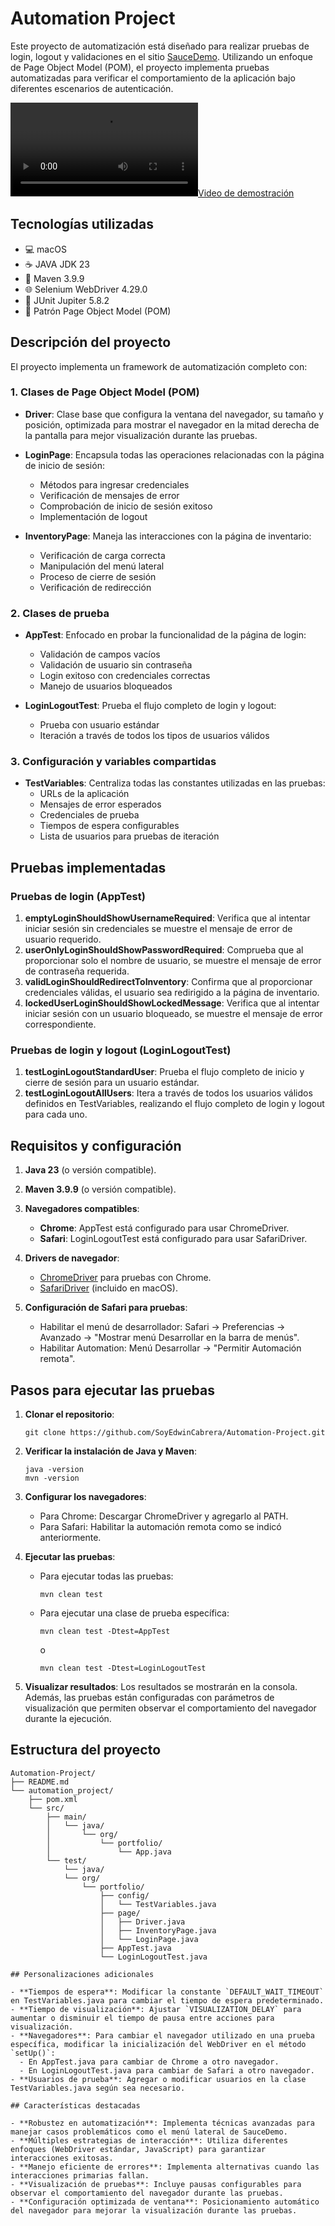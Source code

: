 # Automation Project

Este proyecto de automatización está diseñado para realizar pruebas de login, logout y validaciones en el sitio [SauceDemo](https://www.saucedemo.com/v1/index.html). Utilizando un enfoque de Page Object Model (POM), el proyecto implementa pruebas automatizadas para verificar el comportamiento de la aplicación bajo diferentes escenarios de autenticación.

[![Video de demostración](/Automation-Project/automation_project/assets/Automation_1.mp4)](/Automation-Project/automation_project/assets/Automation_1.mp4)

## Tecnologías utilizadas

- 💻 macOS
- ☕ JAVA JDK 23
- 🔨 Maven 3.9.9
- 🌐 Selenium WebDriver 4.29.0
- 🧪 JUnit Jupiter 5.8.2
- 🧩 Patrón Page Object Model (POM)

## Descripción del proyecto

El proyecto implementa un framework de automatización completo con:

### 1. Clases de Page Object Model (POM)

- **Driver**: Clase base que configura la ventana del navegador, su tamaño y posición, optimizada para mostrar el navegador en la mitad derecha de la pantalla para mejor visualización durante las pruebas.

- **LoginPage**: Encapsula todas las operaciones relacionadas con la página de inicio de sesión:
  - Métodos para ingresar credenciales
  - Verificación de mensajes de error
  - Comprobación de inicio de sesión exitoso
  - Implementación de logout

- **InventoryPage**: Maneja las interacciones con la página de inventario:
  - Verificación de carga correcta
  - Manipulación del menú lateral
  - Proceso de cierre de sesión
  - Verificación de redirección

### 2. Clases de prueba

- **AppTest**: Enfocado en probar la funcionalidad de la página de login:
  - Validación de campos vacíos
  - Validación de usuario sin contraseña
  - Login exitoso con credenciales correctas
  - Manejo de usuarios bloqueados

- **LoginLogoutTest**: Prueba el flujo completo de login y logout:
  - Prueba con usuario estándar
  - Iteración a través de todos los tipos de usuarios válidos

### 3. Configuración y variables compartidas

- **TestVariables**: Centraliza todas las constantes utilizadas en las pruebas:
  - URLs de la aplicación
  - Mensajes de error esperados
  - Credenciales de prueba
  - Tiempos de espera configurables
  - Lista de usuarios para pruebas de iteración

## Pruebas implementadas

### Pruebas de login (AppTest)

1. **emptyLoginShouldShowUsernameRequired**: Verifica que al intentar iniciar sesión sin credenciales se muestre el mensaje de error de usuario requerido.
2. **userOnlyLoginShouldShowPasswordRequired**: Comprueba que al proporcionar solo el nombre de usuario, se muestre el mensaje de error de contraseña requerida.
3. **validLoginShouldRedirectToInventory**: Confirma que al proporcionar credenciales válidas, el usuario sea redirigido a la página de inventario.
4. **lockedUserLoginShouldShowLockedMessage**: Verifica que al intentar iniciar sesión con un usuario bloqueado, se muestre el mensaje de error correspondiente.

### Pruebas de login y logout (LoginLogoutTest)

1. **testLoginLogoutStandardUser**: Prueba el flujo completo de inicio y cierre de sesión para un usuario estándar.
2. **testLoginLogoutAllUsers**: Itera a través de todos los usuarios válidos definidos en TestVariables, realizando el flujo completo de login y logout para cada uno.

## Requisitos y configuración

1. **Java 23** (o versión compatible).
2. **Maven 3.9.9** (o versión compatible).
3. **Navegadores compatibles**:
   - **Chrome**: AppTest está configurado para usar ChromeDriver.
   - **Safari**: LoginLogoutTest está configurado para usar SafariDriver.

4. **Drivers de navegador**:
   - [ChromeDriver](https://chromedriver.chromium.org/) para pruebas con Chrome.
   - [SafariDriver](https://developer.apple.com/documentation/webkit/testing_with_webdriver_in_safari) (incluido en macOS).

5. **Configuración de Safari para pruebas**:
   - Habilitar el menú de desarrollador: Safari → Preferencias → Avanzado → "Mostrar menú Desarrollar en la barra de menús".
   - Habilitar Automation: Menú Desarrollar → "Permitir Automación remota".

## Pasos para ejecutar las pruebas

1. **Clonar el repositorio**:
   ```
   git clone https://github.com/SoyEdwinCabrera/Automation-Project.git
   ```

2. **Verificar la instalación de Java y Maven**:
   ```
   java -version
   mvn -version
   ```

3. **Configurar los navegadores**:
   - Para Chrome: Descargar ChromeDriver y agregarlo al PATH.
   - Para Safari: Habilitar la automación remota como se indicó anteriormente.

4. **Ejecutar las pruebas**:
   - Para ejecutar todas las pruebas:
     ```
     mvn clean test
     ```
   - Para ejecutar una clase de prueba específica:
     ```
     mvn clean test -Dtest=AppTest
     ```
     o
     ```
     mvn clean test -Dtest=LoginLogoutTest
     ```

5. **Visualizar resultados**:
   Los resultados se mostrarán en la consola. Además, las pruebas están configuradas con parámetros de visualización que permiten observar el comportamiento del navegador durante la ejecución.

## Estructura del proyecto

```
Automation-Project/
├── README.md
└── automation_project/
    ├── pom.xml
    └── src/
        ├── main/
        │   └── java/
        │       └── org/
        │           └── portfolio/
        │               └── App.java
        └── test/
            └── java/
            └── org/
                └── portfolio/
                    ├── config/
                    │   └── TestVariables.java
                    ├── page/
                    │   ├── Driver.java
                    │   ├── InventoryPage.java
                    │   └── LoginPage.java
                    ├── AppTest.java
                    └── LoginLogoutTest.java
                    
## Personalizaciones adicionales

- **Tiempos de espera**: Modificar la constante `DEFAULT_WAIT_TIMEOUT` en TestVariables.java para cambiar el tiempo de espera predeterminado.
- **Tiempo de visualización**: Ajustar `VISUALIZATION_DELAY` para aumentar o disminuir el tiempo de pausa entre acciones para visualización.
- **Navegadores**: Para cambiar el navegador utilizado en una prueba específica, modificar la inicialización del WebDriver en el método `setUp()`:
  - En AppTest.java para cambiar de Chrome a otro navegador.
  - En LoginLogoutTest.java para cambiar de Safari a otro navegador.
- **Usuarios de prueba**: Agregar o modificar usuarios en la clase TestVariables.java según sea necesario.

## Características destacadas

- **Robustez en automatización**: Implementa técnicas avanzadas para manejar casos problemáticos como el menú lateral de SauceDemo.
- **Múltiples estrategias de interacción**: Utiliza diferentes enfoques (WebDriver estándar, JavaScript) para garantizar interacciones exitosas.
- **Manejo eficiente de errores**: Implementa alternativas cuando las interacciones primarias fallan.
- **Visualización de pruebas**: Incluye pausas configurables para observar el comportamiento del navegador durante las pruebas.
- **Configuración optimizada de ventana**: Posicionamiento automático del navegador para mejorar la visualización durante las pruebas.
